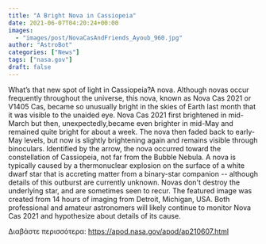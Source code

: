 ```yaml
---
title: "A Bright Nova in Cassiopeia"
date: 2021-06-07T04:20:24+00:00
images:
  - "images/post/NovaCasAndFriends_Ayoub_960.jpg"
author: "AstroBot"
categories: ["News"]
tags: ["nasa.gov"]
draft: false
---
```


What’s that new spot of light in Cassiopeia?A nova.  Although novas occur frequently throughout the universe, this nova, known as Nova Cas 2021 or V1405 Cas, became so unusually bright in the skies of Earth last month that it was visible to the unaided eye. Nova Cas 2021 first brightened in mid-March but then, unexpectedly,became even brighter in mid-May and remained quite bright for about a week. The nova then faded back to early-May levels,  but now is slightly brightening again and remains visible through binoculars. Identified by the arrow, the nova occurred toward the constellation of Cassiopeia, not far from the Bubble Nebula. A nova is typically caused by a thermonuclear explosion on the surface of a white dwarf star that is accreting matter from a binary-star companion -- although details of this outburst are currently unknown. Novas don't destroy the underlying star, and are sometimes seen to recur. The featured image was created from 14 hours of imaging from Detroit, Michigan, USA. Both professional and amateur astronomers will likely continue to monitor Nova Cas 2021 and hypothesize about details of its cause. 

Διαβάστε περισσότερα: https://apod.nasa.gov/apod/ap210607.html
